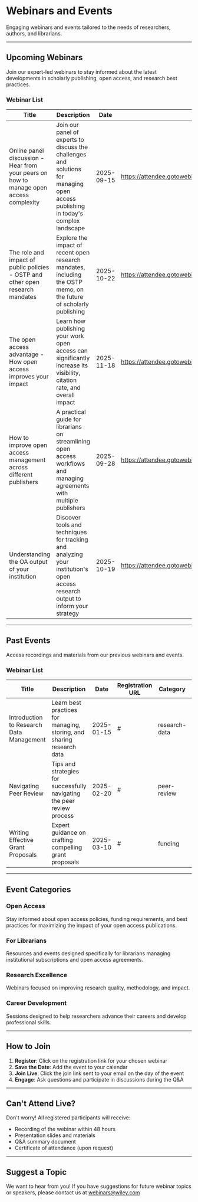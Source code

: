 # Webinars and Events

Engaging webinars and events tailored to the needs of researchers, authors, and librarians.

---

## Upcoming Webinars

Join our expert-led webinars to stay informed about the latest developments in scholarly publishing, open access, and research best practices.

### Webinar List
| Title | Description | Date | Registration URL | Category | Status |
|-------|-------------|------|-----------------|----------|---------|
| Online panel discussion - Hear from your peers on how to manage open access complexity | Join our panel of experts to discuss the challenges and solutions for managing open access publishing in today's complex landscape | 2025-09-15 | https://attendee.gotowebinar.com/register/1234567890123456789 | open-access | upcoming |
| The role and impact of public policies - OSTP and other open research mandates | Explore the impact of recent open research mandates, including the OSTP memo, on the future of scholarly publishing | 2025-10-22 | https://attendee.gotowebinar.com/register/2345678901234567890 | open-access | upcoming |
| The open access advantage - How open access improves your impact | Learn how publishing your work open access can significantly increase its visibility, citation rate, and overall impact | 2025-11-18 | https://attendee.gotowebinar.com/register/3456789012345678901 | open-access | upcoming |
| How to improve open access management across different publishers | A practical guide for librarians on streamlining open access workflows and managing agreements with multiple publishers | 2025-09-28 | https://attendee.gotowebinar.com/register/4567890123456789012 | librarians | upcoming |
| Understanding the OA output of your institution | Discover tools and techniques for tracking and analyzing your institution's open access research output to inform your strategy | 2025-10-19 | https://attendee.gotowebinar.com/register/5678901234567890123 | librarians | upcoming |

---

## Past Events

Access recordings and materials from our previous webinars and events.

### Webinar List
| Title | Description | Date | Registration URL | Category | Status |
|-------|-------------|------|-----------------|----------|---------|
| Introduction to Research Data Management | Learn best practices for managing, storing, and sharing research data | 2025-01-15 | # | research-data | past |
| Navigating Peer Review | Tips and strategies for successfully navigating the peer review process | 2025-02-20 | # | peer-review | past |
| Writing Effective Grant Proposals | Expert guidance on crafting compelling grant proposals | 2025-03-10 | # | funding | past |

---

## Event Categories

### Open Access
Stay informed about open access policies, funding requirements, and best practices for maximizing the impact of your open access publications.

### For Librarians
Resources and events designed specifically for librarians managing institutional subscriptions and open access agreements.

### Research Excellence
Webinars focused on improving research quality, methodology, and impact.

### Career Development
Sessions designed to help researchers advance their careers and develop professional skills.

---

## How to Join

1. **Register**: Click on the registration link for your chosen webinar
2. **Save the Date**: Add the event to your calendar
3. **Join Live**: Click the join link sent to your email on the day of the event
4. **Engage**: Ask questions and participate in discussions during the Q&A

---

## Can't Attend Live?

Don't worry! All registered participants will receive:
- Recording of the webinar within 48 hours
- Presentation slides and materials
- Q&A summary document
- Certificate of attendance (upon request)

---

## Suggest a Topic

We want to hear from you! If you have suggestions for future webinar topics or speakers, please contact us at webinars@wiley.com
